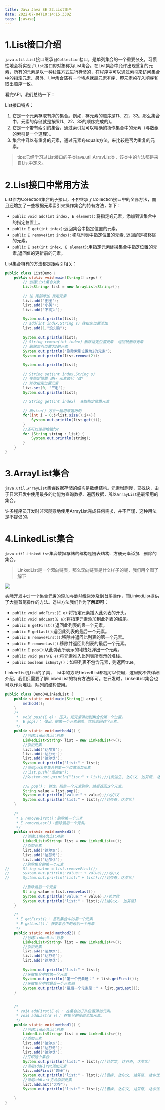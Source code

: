 ```yaml
---
title: Java Java SE 22.List集合
date: 2022-07-04T10:14:15.330Z
tags: [javase]
---
```

# 1.List接口介绍

`java.util.List`接口继承自`Collection`接口，是单列集合的一个重要分支，习惯性地会将实现了`List`接口的对象称为List集合。在List集合中允许出现重复的元素，所有的元素是以一种线性方式进行存储的，在程序中可以通过索引来访问集合中的指定元素。另外，List集合还有一个特点就是元素有序，即元素的存入顺序和取出顺序一致。

看完API，我们总结一下：

List接口特点：

1. 它是一个元素存取有序的集合。例如，存元素的顺序是11、22、33。那么集合中，元素的存储就是按照11、22、33的顺序完成的）。
2. 它是一个带有索引的集合，通过索引就可以精确的操作集合中的元素（与数组的索引是一个道理）。
3. 集合中可以有重复的元素，通过元素的equals方法，来比较是否为重复的元素。

> tips:已经学习过List接口的子类java.util.ArrayList类，该类中的方法都是来自List中定义。

# 2.List接口中常用方法

List作为Collection集合的子接口，不但继承了Collection接口中的全部方法，而且还增加了一些根据元素索引来操作集合的特有方法，如下：

- `public void add(int index, E element)`: 将指定的元素，添加到该集合中的指定位置上。
- `public E get(int index)`:返回集合中指定位置的元素。
- `public E remove(int index)`: 移除列表中指定位置的元素, 返回的是被移除的元素。
- `public E set(int index, E element)`:用指定元素替换集合中指定位置的元素,返回值的更新前的元素。

List集合特有的方法都是跟索引相关：

```java
public class ListDemo {
    public static void main(String[] args) {
		// 创建List集合对象
    	List<String> list = new ArrayList<String>();
    	
    	// 往 尾部添加 指定元素
    	list.add("图图");
    	list.add("小美");
    	list.add("不高兴");
    	
    	System.out.println(list);
    	// add(int index,String s) 往指定位置添加
    	list.add(1,"没头脑");
    	
    	System.out.println(list);
    	// String remove(int index) 删除指定位置元素  返回被删除元素
    	// 删除索引位置为2的元素 
    	System.out.println("删除索引位置为2的元素");
    	System.out.println(list.remove(2));
    	
    	System.out.println(list);
    	
    	// String set(int index,String s)
    	// 在指定位置 进行 元素替代（改） 
    	// 修改指定位置元素
    	list.set(0, "三毛");
    	System.out.println(list);
    	
    	// String get(int index)  获取指定位置元素
    	
    	// 跟size() 方法一起用来遍历的 
    	for(int i = 0;i<list.size();i++){
    		System.out.println(list.get(i));
    	}
    	//还可以使用增强for
    	for (String string : list) {
			System.out.println(string);
		}  	
	}
}
```

# 3.ArrayList集合

`java.util.ArrayList`集合数据存储的结构是数组结构。元素增删慢，查找快，由于日常开发中使用最多的功能为查询数据、遍历数据，所以`ArrayList`是最常用的集合。

许多程序员开发时非常随意地使用ArrayList完成任何需求，并不严谨，这种用法是不提倡的。

# 4.LinkedList集合

`java.util.LinkedList`集合数据存储的结构是链表结构。方便元素添加、删除的集合。

> LinkedList是一个双向链表，那么双向链表是什么样子的呢，我们用个图了解下

![](https://gitee.com/krislin_zhao/IMGcloud/raw/master/img/20200613140401.png)

实际开发中对一个集合元素的添加与删除经常涉及到首尾操作，而LinkedList提供了大量首尾操作的方法。这些方法我们作为**了解即可**：

- `public void addFirst(E e)`:将指定元素插入此列表的开头。
- `public void addLast(E e)`:将指定元素添加到此列表的结尾。
- `public E getFirst()`:返回此列表的第一个元素。
- `public E getLast()`:返回此列表的最后一个元素。
- `public E removeFirst()`:移除并返回此列表的第一个元素。
- `public E removeLast()`:移除并返回此列表的最后一个元素。
- `public E pop()`:从此列表所表示的堆栈处弹出一个元素。
- `public void push(E e)`:将元素推入此列表所表示的堆栈。
- `public boolean isEmpty()`：如果列表不包含元素，则返回true。

LinkedList是List的子类，List中的方法LinkedList都是可以使用，这里就不做详细介绍，我们只需要了解LinkedList的特有方法即可。在开发时，LinkedList集合也可以作为堆栈，队列的结构使用。

```java
public class Demo04LinkedList {
	public static void main(String[] args) {
		method4();
	}
	/*
	 *  void push(E e)： 压入。把元素添加到集合的第一个位置。
	 *  E pop()： 弹出。把第一个元素删除，然后返回这个元素。
	 */
	public static void method4() {
		//创建LinkedList对象
		LinkedList<String> list = new LinkedList<>();
		//添加元素
		list.add("达尔文");
		list.add("达芬奇");
		list.add("达尔优");
		System.out.println("list:" + list);
		//调用push在集合的第一个位置添加元素
		//list.push("爱迪生");
		//System.out.println("list:" + list);//[爱迪生, 达尔文, 达芬奇, 达尔优]
		
		//E pop()： 弹出。把第一个元素删除，然后返回这个元素。
		String value = list.pop();
		System.out.println("value:" + value);//达尔文
		System.out.println("list:" + list);//[达芬奇，达尔优]
	}
	
	/*
	 * E removeFirst()：删除第一个元素
	 * E removeLast()：删除最后一个元素。
	 */
	public static void method3() {
		//创建LinkedList对象
		LinkedList<String> list = new LinkedList<>();
		//添加元素
		list.add("达尔文");
		list.add("达芬奇");
		list.add("达尔优");
		//删除集合的第一个元素
//		String value = list.removeFirst();
//		System.out.println("value:" + value);//达尔文
//		System.out.println("list:" + list);//[达芬奇，达尔优]
		
		//删除最后一个元素
		String value = list.removeLast();
		System.out.println("value:" + value);//达尔优
		System.out.println("list:" + list);//[达尔文， 达芬奇]
	}
	
	/*
	 * E getFirst()： 获取集合中的第一个元素
	 * E getLast()： 获取集合中的最后一个元素
	 */
	public static void method2() {
		//创建LinkedList对象
		LinkedList<String> list = new LinkedList<>();
		//添加元素
		list.add("达尔文");
		list.add("达芬奇");
		list.add("达尔优");
		
		System.out.println("list:" + list);
		//获取集合中的第一个元素
		System.out.println("第一个元素是：" + list.getFirst());
		//获取集合中的最后一个元素怒
		System.out.println("最后一个元素是：" + list.getLast());
	} 
	
	
	/*
	 * void addFirst(E e)： 在集合的开头位置添加元素。
	 * void addLast(E e)： 在集合的尾部添加元素。
	 */
	public static void method1() {
		//创建LinkedList对象
		LinkedList<String> list = new LinkedList<>();
		//添加元素
		list.add("达尔文");
		list.add("达芬奇");
		list.add("达尔优");
		//打印这个集合
		System.out.println("list:" + list);//[达尔文, 达芬奇, 达尔优]
		//调用addFirst添加元素
		list.addFirst("曹操");
		System.out.println("list:" + list);//[曹操, 达尔文, 达芬奇, 达尔优]
		//调用addLast方法添加元素
		list.addLast("大乔");
		System.out.println("list:" + list);//[曹操, 达尔文, 达芬奇, 达尔优, 大乔]
		
	}
}
```